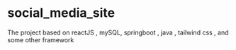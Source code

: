 # social_media_site
The project based on reactJS , mySQL, springboot , java , tailwind css , and some other framework
